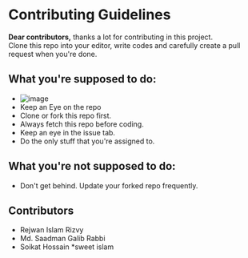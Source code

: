 # Contributing Guidelines
**Dear contributors,** thanks a lot for contributing in this project. <br/>
Clone this repo into your editor, write codes and carefully create a pull request when you're done.

## What you're supposed to do:
* ![image](https://user-images.githubusercontent.com/50569315/121794431-bf4aae00-cc29-11eb-9f10-ea95d612c222.png)
* Keep an Eye on the repo
* Clone or fork this repo first.
* Always fetch this repo before coding.
* Keep an eye in the issue tab.
* Do the only stuff that you're assigned to.



## What you're not supposed to do:
* Don't get behind. Update your forked repo frequently.

## Contributors
<!-- // Write your name here -->
* Rejwan Islam Rizvy
* Md. Saadman Galib Rabbi
* Soikat Hossain
*sweet islam

